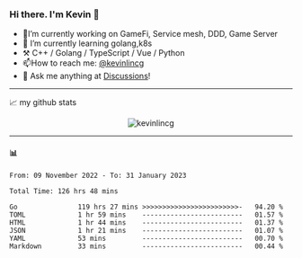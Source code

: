 ### Hi there. I'm Kevin 👋

- 🔭I’m currently working on GameFi, Service mesh, DDD, Game Server
- 🌱 I’m currently learning golang,k8s
-   :hammer_and_pick: C++ / Golang / TypeScript / Vue / Python
- 📫How to reach me: [@kevinlincg](https://twitter.com/kevinlincg) 
-   :thought_balloon: Ask me anything at [Discussions](https://github.com/kevinlincg/kevinlincg/discussions/new)!

---

📈 my github stats

<p align="center"> <img src="https://github-readme-stats-ouuan.vercel.app/api?username=kevinlincg&theme=dark&show_icons=true&count_private=true" alt="kevinlincg" />

---

#### :bar_chart: 

<!--START_SECTION:waka-->

```text
From: 09 November 2022 - To: 31 January 2023

Total Time: 126 hrs 48 mins

Go               119 hrs 27 mins >>>>>>>>>>>>>>>>>>>>>>>>-   94.20 %
TOML             1 hr 59 mins    -------------------------   01.57 %
HTML             1 hr 44 mins    -------------------------   01.37 %
JSON             1 hr 21 mins    -------------------------   01.07 %
YAML             53 mins         -------------------------   00.70 %
Markdown         33 mins         -------------------------   00.44 %
```

<!--END_SECTION:waka-->
